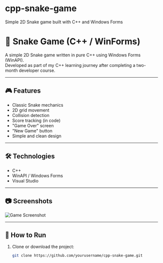 # cpp-snake-game
Simple 2D Snake game built with C++ and Windows Forms


# 🐍 Snake Game (C++ / WinForms)

A simple 2D Snake game written in pure C++ using Windows Forms (WinAPI).  
Developed as part of my C++ learning journey after completing a two-month developer course.

---

## 🎮 Features

- Classic Snake mechanics
- 2D grid movement
- Collision detection
- Score tracking (in code)
- "Game Over" screen
- "New Game" button
- Simple and clean design

---

## 🛠 Technologies

- C++
- WinAPI / Windows Forms
- Visual Studio

---

## 📷 Screenshots

![Game Screenshot](screenshot.png)  


---

## 🚀 How to Run

1. Clone or download the project:
   ```bash
   git clone https://github.com/yourusername/cpp-snake-game.git
